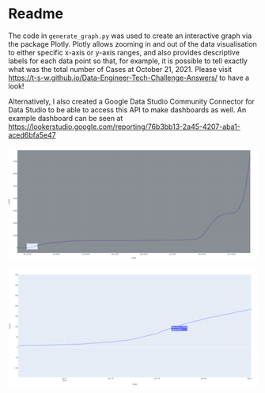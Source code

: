# Readme

The code in `generate_graph.py` was used to create an interactive graph via the package Plotly. Plotly allows zooming in and out of the data visualisation to either specific x-axis or y-axis ranges, and also provides descriptive labels for each data point so that, for example, it is possible to tell exactly what was the total number of Cases at October 21, 2021. Please visit https://t-s-w.github.io/Data-Engineer-Tech-Challenge-Answers/ to have a look!

Alternatively, I also created a Google Data Studio Community Connector for Data Studio to be able to access this API to make dashboards as well. An example dashboard can be seen at https://lookerstudio.google.com/reporting/76b3bb13-2a45-4207-aba1-aced6bfa5e47

![](howto-zoom.png)

![](howto-zoom2.png)